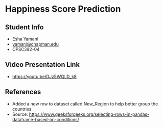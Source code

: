 # Happiness Score Prediction

## Student Info
- Esha Yamani
- yamani@chapman.edu
- CPSC392-04

## Video Presentation Link
- https://youtu.be/DJz5WQLD_k8

## References
- Added a new row to dataset called New_Region to help better group the countries
- Source: https://www.geeksforgeeks.org/selecting-rows-in-pandas-dataframe-based-on-conditions/

